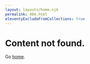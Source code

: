 ```yaml
---
layout: layouts/home.njk
permalink: 404.html
eleventyExcludeFromCollections: true
---
```

# Content not found.

Go <a href="{{ '/' | url }}">home</a>.
